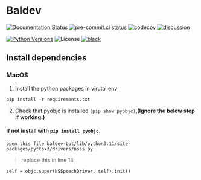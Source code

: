 # Baldev
[![Documentation Status](https://readthedocs.org/projects/Baldev/badge/?version=latest)](https://Baldev.readthedocs.io/en/latest/?badge=latest)
[![pre-commit.ci status](https://results.pre-commit.ci/badge/github/Akhil-Sharma30/Baldev/main.svg)](https://results.pre-commit.ci/latest/github/Akhil-Sharma30/Baldev/main)
[![codecov](https://codecov.io/gh/Akhil-Sharma30/Baldev/branch/main/graph/badge.svg?token=L6ObHKhaZ7)](https://codecov.io/gh/Akhil-Sharma30/Baldev)
[![discussion](https://img.shields.io/static/v1?label=Discussions&message=Ask&color=blue&logo=github)](https://github.com/Akhil-Sharma30/Baldev/discussions)

[![Python Versions](https://img.shields.io/pypi/pyversions/Baldev)](https://pypi.org/project/Baldev/)
![License](https://img.shields.io/github/license/Akhil-Sharma30/Baldev?color=blue)
[![black](https://img.shields.io/badge/code%20style-black-000000.svg)](https://github.com/psf/black)

## Install dependencies
### MacOS
1. Install the python packages in virutal env
```
pip install -r requirements.txt
```
2.  Check that pyobjc is installed `(pip show pyobjc)`,**(Ignore the below step if working.)**

#### If not install with `pip install pyobjc`. 
```
open this file baldev-bot/lib/python3.11/site-packages/pyttsx3/drivers/nsss.py
```
> replace this in line 14
```
self = objc.super(NSSpeechDriver, self).init()
```
